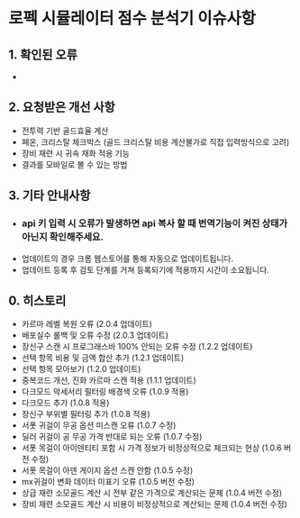 # 로펙 시뮬레이터 점수 분석기 이슈사항

## 1. 확인된 오류
- 
  
## 2. 요청받은 개선 사항
- 전투력 기반 골드효율 계산
- 페온, 크리스탈 체크박스 (골드 크리스탈 비용 계산불가로 직접 입력방식으로 고려)
- 장비 재련 시 귀속 재화 적용 기능
- 결과를 모바일로 볼 수 있는 방법 
## 3. 기타 안내사항
- ### api 키 입력 시 오류가 발생하면 api 복사 할 때 번역기능이 켜진 상태가 아닌지 확인해주세요.
- 업데이트의 경우 크롬 웹스토어를 통해 자동으로 업데이트됩니다.
- 업데이트 등록 후 검토 단계를 거쳐 등록되기에 적용까지 시간이 소요됩니다.

## 0. 히스토리
- 카르마 레벨 복원 오류 (2.0.4 업데이트)
- 배포실수 롤백 및 오류 수정 (2.0.3 업데이트)
- 장신구 스캔 시 프로그래스바 100% 안되는 오류 수정 (1.2.2 업데이트)
- 선택 항목 비용 및 금액 합산 추가 (1.2.1 업데이트)
- 선택 항목 모아보기 (1.2.0 업데이트)
- 중복코드 개선, 진화 카르마 스캔 적용 (1.1.1 업데이트)
- 다크모드 악세서리 필터링 배경색 오류 (1.0.9 적용)
- 다크모드 추가 (1.0.8 적용)
- 장신구 부위별 필터링 추가 (1.0.8 적용)
- 서폿 귀걸이 무공 옵션 미스캔 오류 (1.0.7 수정)
- 딜러 귀걸이 공 무공 가격 반대로 되는 오류 (1.0.7 수정)
- 서폿 목걸이 아이덴티티 포함 시 가격 정보가 비정상적으로 체크되는 현상 (1.0.6 버전 수정)
- 서폿 목걸이 아덴 게이지 옵션 스캔 안함 (1.0.5 수정)
- mx귀걸이 변화 데이터 미표기 오류 (1.0.5 버전 수정)
- 상급 재련 소모골드 계산 시 전부 같은 가격으로 계산되는 문제 (1.0.4 버전 수정)
- 장비 재련 소모골드 계산 시 비용이 비정상적으로 계산되는 문제 (1.0.4 버전 수정)

